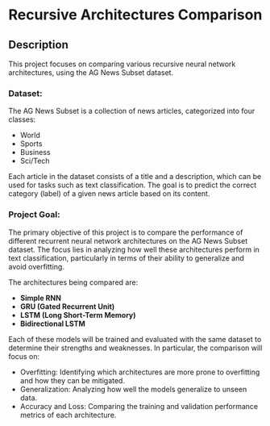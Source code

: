 # Recursive Architectures Comparison

## Description
This project focuses on comparing various recursive neural network architectures, using the AG News Subset dataset.

### Dataset:
The AG News Subset is a collection of news articles, categorized into four classes:
- World
- Sports
- Business
- Sci/Tech
  
Each article in the dataset consists of a title and a description, which can be used for tasks such as text classification. The goal is to predict the correct category (label) of a given news article based on its content.

### Project Goal:
The primary objective of this project is to compare the performance of different recurrent neural network architectures on the AG News Subset dataset.
The focus lies in analyzing how well these architectures perform in text classification, particularly in terms of their ability to generalize and avoid overfitting.

The architectures being compared are:
- <b>Simple RNN</b>
- <b>GRU (Gated Recurrent Unit)</b>
- <b>LSTM (Long Short-Term Memory)</b>
- <b>Bidirectional LSTM</b>

Each of these models will be trained and evaluated with the same dataset to determine their strengths and weaknesses. In particular, the comparison will focus on:
- Overfitting: Identifying which architectures are more prone to overfitting and how they can be mitigated.
- Generalization: Analyzing how well the models generalize to unseen data.
- Accuracy and Loss: Comparing the training and validation performance metrics of each architecture.

